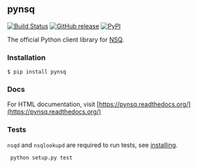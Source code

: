 ## pynsq

[![Build Status](https://github.com/nsqio/pynsq/workflows/tests/badge.svg)](https://github.com/nsqio/pynsq/actions) [![GitHub release](https://img.shields.io/github/release/nsqio/pynsq.svg)](https://github.com/nsqio/pynsq/releases/latest) [![PyPI](https://img.shields.io/pypi/v/pynsq.svg)](https://pypi.org/project/pynsq)

The official Python client library for [NSQ][nsq].

### Installation

    $ pip install pynsq

### Docs

For HTML documentation, visit [https://pynsq.readthedocs.org/](https://pynsq.readthedocs.org/)

### Tests

`nsqd` and `nsqlookupd` are required to run tests, see [installing](https://nsq.io/deployment/installing.html).

     python setup.py test

[nsq]: https://github.com/nsqio/nsq

